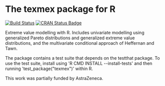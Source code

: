 The texmex package for R
========================

[![Build Status](https://travis-ci.org/harrysouthworth/texmex.svg?branch=master)](https://travis-ci.org/harrysouthworth/texmex)
[![CRAN Status Badge](http://www.r-pkg.org/badges/version/texmex)](https://cran.r-project.org/web/packages/texmex/)


Extreme value modelling with R. Includes univariate
modelling using generalized Pareto distributions and
generalized extreme value distributions, and the
multivariate conditional approach of Heffernan and
Tawn.

The package contains a test suite that depends on the
testthat package. To use the test suite, install
using 'R CMD INSTALL --install-tests' and then running
'test_package("texmex")' within R.

This work was partially funded by AstraZeneca.
